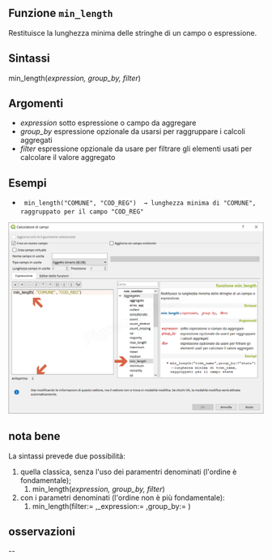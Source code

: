 ## Funzione `min_length`

Restituisce la lunghezza minima delle stringhe di un campo o espressione.

## Sintassi

min_length(_expression, group_by, filter_)

## Argomenti

* _expression_ sotto espressione o campo da aggregare
* _group_by_ espressione opzionale da usarsi per raggruppare i calcoli aggregati
* _filter_ espressione opzionale da usare per filtrare gli elementi usati per calcolare il valore aggregato

## Esempi

* ` min_length("COMUNE", "COD_REG")  → lunghezza minima di "COMUNE", raggruppato per il campo "COD_REG"`

<img src="/img/aggregates/min_length/min_length1.png">

## nota bene

La sintassi prevede due possibilità:
1. quella classica, senza l'uso dei paramentri denominati (l'ordine è fondamentale);
    1. min_length(_expression, group_by, filter_)
2. con i parametri denominati (l'ordine non è più fondamentale): 
    1. min_length(filter:= ,_expression:= ,group_by:= )

## osservazioni

--